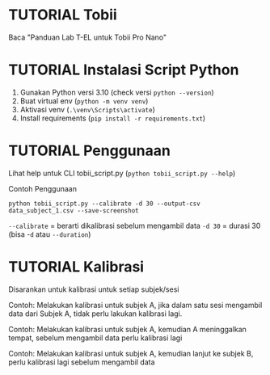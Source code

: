 # TUTORIAL Tobii
Baca "Panduan Lab T-EL untuk Tobii Pro Nano"
 
 
# TUTORIAL Instalasi Script Python
 
1. Gunakan Python versi 3.10 (check versi `python --version`)
2. Buat virtual env
	(`python -m venv venv`)
3. Aktivasi venv
	(`.\venv\Scripts\activate`)
4. Install requirements
	(`pip install -r requirements.txt`)


# TUTORIAL Penggunaan
Lihat help untuk CLI tobii_script.py
	(`python tobii_script.py --help`)

Contoh Penggunaan

`python tobii_script.py --calibrate -d 30 --output-csv data_subject_1.csv --save-screenshot`

`--calibrate` = berarti dikalibrasi sebelum mengambil data
`-d 30` = durasi 30 (bisa -`d` atau `--duration`)


# TUTORIAL Kalibrasi
Disarankan untuk kalibrasi untuk setiap subjek/sesi

Contoh: Melakukan kalibrasi untuk subjek A, jika dalam satu sesi mengambil data dari Subjek A, tidak perlu lakukan kalibrasi lagi.

Contoh: Melakukan kalibrasi untuk subjek A, kemudian A meninggalkan tempat, sebelum mengambil data perlu kalibrasi lagi

Contoh: Melakukan kalibrasi untuk subjek A, kemudian lanjut ke subjek B, perlu kalibrasi lagi sebelum mengambil data